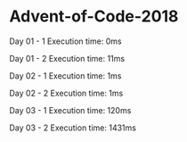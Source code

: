 # Advent-of-Code-2018

Day 01 - 1 Execution time: 0ms

Day 01 - 2 Execution time: 11ms

Day 02 - 1 Execution time: 1ms

Day 02 - 2 Execution time: 1ms

Day 03 - 1 Execution time: 120ms

Day 03 - 2 Execution time: 1431ms
